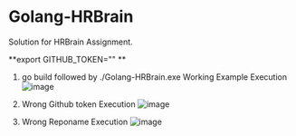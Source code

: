 # Golang-HRBrain
Solution for HRBrain Assignment.

**export GITHUB_TOKEN="<github token>"
**

1. go build followed by ./Golang-HRBrain.exe Working Example Execution
![image](https://user-images.githubusercontent.com/67869038/125777504-3814811f-4738-4583-8f7c-d6792889ca61.png)

2. Wrong Github token Execution
![image](https://user-images.githubusercontent.com/67869038/125777637-e26ceb6a-f85f-4e8b-a14e-e61439f5edbb.png)

3. Wrong Reponame Execution
![image](https://user-images.githubusercontent.com/67869038/125777687-64d01176-6068-4346-a68d-246346dfe765.png)

